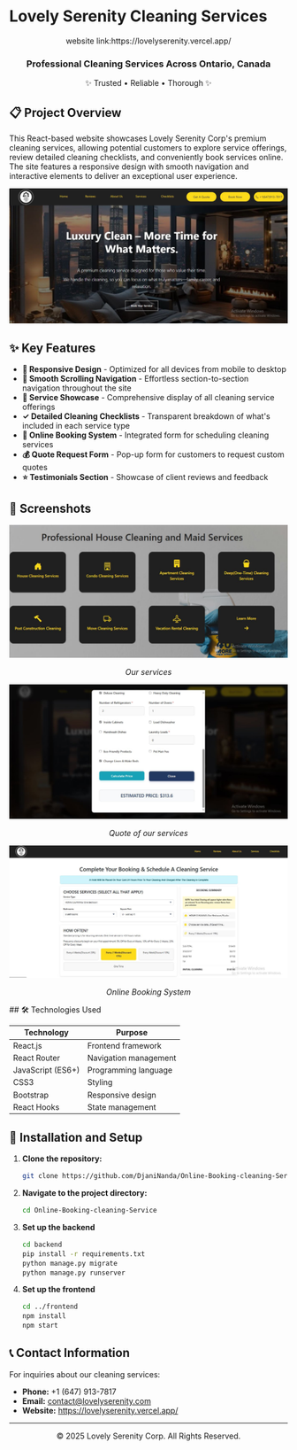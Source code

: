 # Lovely Serenity Cleaning Services
<div align="center">website link:https://lovelyserenity.vercel.app/
  <h3>Professional Cleaning Services Across Ontario, Canada</h3>
  <p>✨ Trusted • Reliable • Thorough ✨</p>
</div>

## 📋 Project Overview

This React-based website showcases Lovely Serenity Corp's premium cleaning services, allowing potential customers to explore service offerings, review detailed cleaning checklists, and conveniently book services online. The site features a responsive design with smooth navigation and interactive elements to deliver an exceptional user experience.

<div align="center">
  <img src="./images/1.JPG" alt="Website Preview" />
</div>

## ✨ Key Features

- **📱 Responsive Design** - Optimized for all devices from mobile to desktop
- **🔄 Smooth Scrolling Navigation** - Effortless section-to-section navigation throughout the site
- **🧹 Service Showcase** - Comprehensive display of all cleaning service offerings
- **✓ Detailed Cleaning Checklists** - Transparent breakdown of what's included in each service type
- **📅 Online Booking System** - Integrated form for scheduling cleaning services
- **💰 Quote Request Form** - Pop-up form for customers to request custom quotes
- **⭐ Testimonials Section** - Showcase of client reviews and feedback

## 📸 Screenshots

<div align="center">
  <img src="./images/2.JPG" alt="Homepage" />
  <p><em>Our services</em></p>

  <img src="./images/3.JPG" alt="Qoute" />
  <p><em>Quote of our services</em></p>
  
  <img src="./images/4.JPG" alt="Booking Form" />
  <p><em>Online Booking System</em></p>
  
</div>
## 🛠️ Technologies Used

<div align="center">

| Technology | Purpose |
|------------|---------|
| React.js | Frontend framework |
| React Router | Navigation management |
| JavaScript (ES6+) | Programming language |
| CSS3 | Styling |
| Bootstrap | Responsive design |
| React Hooks | State management |

</div>

## 🚀 Installation and Setup

1. **Clone the repository:**
   ```bash
   git clone https://github.com/DjaniNanda/Online-Booking-cleaning-Services.git
   ```

2. **Navigate to the project directory:**
   ```bash
   cd Online-Booking-cleaning-Service
   ```

3. **Set up the backend**
   ```bash
   cd backend
   pip install -r requirements.txt
   python manage.py migrate
   python manage.py runserver
   ```

4. **Set up the frontend**
   ```bash
   cd ../frontend
   npm install
   npm start
   ```

## 📞 Contact Information

For inquiries about our cleaning services:

- **Phone:** +1 (647) 913-7817
- **Email:** [contact@lovelyserenity.com](mailto:contact@lovelyserenity.com)
- **Website:** https://lovelyserenity.vercel.app/

---

<div align="center">
  <p>© 2025 Lovely Serenity Corp. All Rights Reserved.</p>
</div>
 
